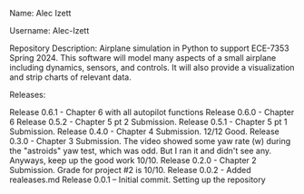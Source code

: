 Name: Alec Izett

Username: Alec-Izett

Repository Description: Airplane simulation in Python to support ECE-7353 Spring 2024.  This software will model many aspects of a small airplane including dynamics, sensors, and controls.  It will also provide a visualization and strip charts of relevant data.

Releases:

Release 0.6.1 - Chapter 6 with all autopilot functions
Release 0.6.0 - Chapter 6
Release 0.5.2 - Chapter 5 pt 2 Submission.
Release 0.5.1 - Chapter 5 pt 1 Submission.
Release 0.4.0 - Chapter 4 Submission.  12/12  Good.
Release 0.3.0 - Chapter 3 Submission.  The video showed some yaw rate (w) during the "astroids" yaw test, which was odd.  But I ran it and didn't see any.  Anyways, keep up the good work 10/10.
Release 0.2.0 - Chapter 2 Submission. Grade for project #2 is 10/10.
Release 0.0.2 - Added realeases.md
Release 0.0.1 – Initial commit. Setting up the repository